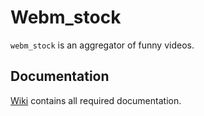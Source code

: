 # Webm_stock
`webm_stock` is an aggregator of funny videos.

## Documentation
[Wiki](https://github.com/flyb1z0n/webm_stock/wiki) contains all required documentation.
